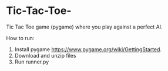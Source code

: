 # Tic-Tac-Toe-

Tic Tac Toe game (pygame) where you play against a perfect AI.

How to run:

1. Install pygame https://www.pygame.org/wiki/GettingStarted.
2. Download and unzip files
3. Run runner.py
